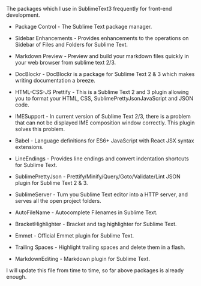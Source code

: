 The packages which I use in SublimeText3 frequently for front-end development.

- Package Control - The Sublime Text package manager.

- Sidebar Enhancements - Provides enhancements to the operations on Sidebar of Files and Folders for Sublime Text.

- Markdown Preview - Preview and build your markdown files quickly in your web browser from sublime text 2/3.

- DocBlockr - DocBlockr is a package for Sublime Text 2 & 3 which makes writing documentation a breeze.

- HTML-CSS-JS Prettify - This is a Sublime Text 2 and 3 plugin allowing you to format your HTML, CSS, SublimePrettyJsonJavaScript and JSON code.

- IMESupport - In current version of Sublime Text 2/3, there is a problem that can not be displayed IME composition window correctly. This plugin solves this problem.

- Babel - Language definitions for ES6+ JavaScript with React JSX syntax extensions.

- LineEndings - Provides line endings and convert indentation shortcuts for Sublime Text.

- SublimePrettyJson - Prettify/Minify/Query/Goto/Validate/Lint JSON plugin for Sublime Text 2 & 3.

- SublimeServer - Turn you Sublime Text editor into a HTTP server, and serves all the open project folders.

- AutoFileName - Autocomplete Filenames in Sublime Text.

- BracketHighlighter - Bracket and tag highlighter for Sublime Text.

- Emmet - Official Emmet plugin for Sublime Text.

- Trailing Spaces - Highlight trailing spaces and delete them in a flash.

- MarkdownEditing - Markdown plugin for Sublime Text.

I will update this file from time to time, so far above packages is already enough.

